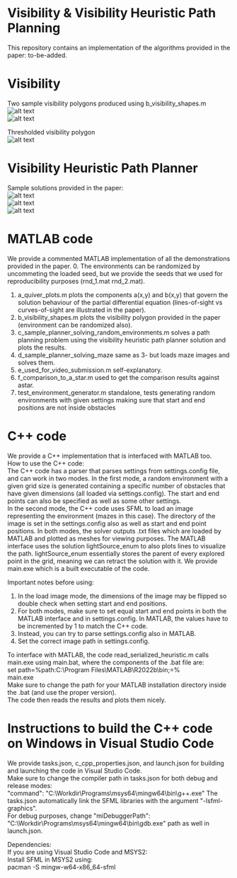 # Visibility & Visibility Heuristic Path Planning
This repository contains an implementation of the algorithms provided in the paper: to-be-added.

# Visibility
Two sample visibility polygons produced using b_visibility_shapes.m <br>
![alt text](https://github.com/IbrahimSquared1/visibility-heuristic-path-planner/blob/main/Samples/visibility_polygon_5.jpg) <br>
![alt text](https://github.com/IbrahimSquared1/visibility-heuristic-path-planner/blob/main/Samples/many_small_obstacles_3.jpg) <br>

Thresholded visibility polygon <br>
![alt text](https://github.com/IbrahimSquared1/visibility-heuristic-path-planner/blob/main/Samples/visibility_polygon_5_threshold.jpg) <br>

# Visibility Heuristic Path Planner
Sample solutions provided in the paper: <br>
![alt text](https://github.com/IbrahimSquared1/visibility-heuristic-path-planner/blob/main/Samples/step_6.jpg) <br>
![alt text](https://github.com/IbrahimSquared1/visibility-heuristic-path-planner/blob/main/Samples/maze_sol_0.png) <br>
![alt text](https://github.com/IbrahimSquared1/visibility-heuristic-path-planner/blob/main/Samples/maze_sol_1.png) <br>

# MATLAB code
We provide a commented MATLAB implementation of all the demonstrations provided in the paper.
  0. The environments can be randomized by uncommeting the loaded seed, but we provide the seeds that we used for reproducibility purposes (rnd_1.mat rnd_2.mat).
  1. a_quiver_plots.m plots the components a(x,y) and b(x,y) that govern the solution behaviour of the partial differential equation (lines-of-sight vs curves-of-sight are illustrated in the paper).
  2. b_visibility_shapes.m plots the visibility polygon provided in the paper (environment can be randomized also).
  3. c_sample_planner_solving_random_environments.m solves a path planning problem using the visibility heuristic path planner solution and plots the results.
  4. d_sample_planner_solving_maze same as 3- but loads maze images and solves them.
  5. e_used_for_video_submission.m self-explanatory.
  6. f_comparison_to_a_star.m used to get the comparison results against astar.
  7. test_environment_generator.m standalone, tests generating random environments with given settings making sure that start and end positions are not inside obstacles

# C++ code
We provide a C++ implementation that is interfaced with MATLAB too. <br>
How to use the C++ code: <br>
The C++ code has a parser that parses settings from settings.config file, and can work in two modes. In the first mode, a random environment with a given grid size is generated containing a specific number of obstacles that have given dimensions (all loaded via settings.config). The start and end points can also be specified as well as some other settings. <br>
In the second mode, the C++ code uses SFML to load an image representing the environment (mazes in this case). The directory of the image is set in the settings.config also as well as start and end point positions.
In both modes, the solver outputs .txt files which are loaded by MATLAB and plotted as meshes for viewing purposes. The MATLAB interface uses the solution lightSource_enum to also plots lines to visualize the path. lightSource_enum essentially stores the parent of every explored point in the grid, meaning we can retract the solution with it.
We provide main.exe which is a built executable of the code. <br>

Important notes before using: <br>
1. In the load image mode, the dimensions of the image may be flipped so double check when setting start and end positions.
2. For both modes, make sure to set equal start and end points in both the MATLAB interface and in settings.config. In MATLAB, the values have to be incremented by 1 to match the C++ code.
3. Instead, you can try to parse settings.config also in MATLAB.
4. Set the correct image path in settings.config.

To interface with MATLAB, the code read_serialized_heuristic.m calls main.exe using main.bat, where the components of the .bat file are: <br>
set path=%path:C:\Program Files\MATLAB\R2022b\bin;=% <br>
main.exe <br>
Make sure to change the path for your MATLAB installation directory inside the .bat (and use the proper version). <br>
The code then reads the results and plots them nicely.

# Instructions to build the C++ code on Windows in Visual Studio Code
We provide tasks.json, c_cpp_properties.json, and launch.json for building and launching the code in Visual Studio Code. <br>
Make sure to change the compiler path in tasks.json for both debug and release modes: <br>
"command": "C:\\Workdir\\Programs\\msys64\\mingw64\\bin\\g++.exe"
The tasks.json automatically link the SFML libraries with the argument "-lsfml-graphics". <br>
For debug purposes, change "miDebuggerPath": "C:\\Workdir\\Programs\\msys64\\mingw64\\bin\\gdb.exe" path as well in launch.json. <br>

Dependencies: <br>
If you are using Visual Studio Code and MSYS2: <br>
Install SFML in MSYS2 using:  <br>
pacman -S mingw-w64-x86_64-sfml <br>
 <br>